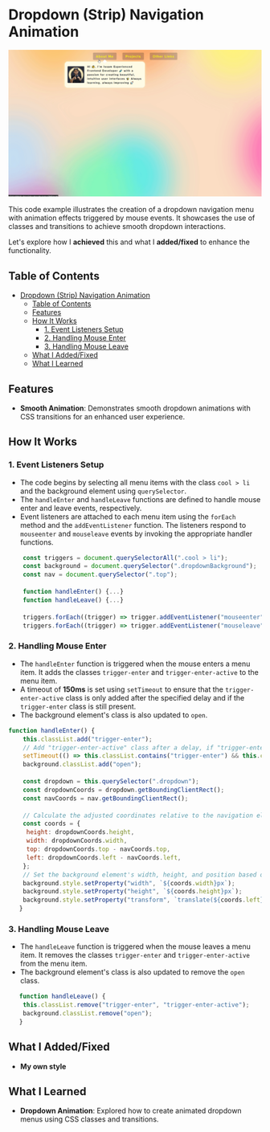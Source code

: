 
# Dropdown (Strip) Navigation Animation

![Alt text](assets/image/showcase.gif)

This code example illustrates the creation of a dropdown navigation menu with animation effects triggered by mouse events. It showcases the use of classes and transitions to achieve smooth dropdown interactions.

Let's explore how I **achieved** this and what I **added/fixed** to enhance the functionality.

## Table of Contents

- [Dropdown (Strip) Navigation Animation](#dropdown-strip-navigation-animation)
  - [Table of Contents](#table-of-contents)
  - [Features](#features)
  - [How It Works](#how-it-works)
    - [1. Event Listeners Setup](#1-event-listeners-setup)
    - [2. Handling Mouse Enter](#2-handling-mouse-enter)
    - [3. Handling Mouse Leave](#3-handling-mouse-leave)
  - [What I Added/Fixed](#what-i-addedfixed)
  - [What I Learned](#what-i-learned)

## Features

- **Smooth Animation**: Demonstrates smooth dropdown animations with CSS transitions for an enhanced user experience.

## How It Works

### 1. Event Listeners Setup

- The code begins by selecting all menu items with the class `cool > li` and the background element using `querySelector`.
- The `handleEnter` and `handleLeave` functions are defined to handle mouse enter and leave events, respectively.
- Event listeners are attached to each menu item using the `forEach` method and the `addEventListener` function. The listeners respond to `mouseenter` and `mouseleave` events by invoking the appropriate handler functions.

```js
    const triggers = document.querySelectorAll(".cool > li");
    const background = document.querySelector(".dropdownBackground");
    const nav = document.querySelector(".top");

    function handleEnter() {...}
    function handleLeave() {...}

    triggers.forEach((trigger) => trigger.addEventListener("mouseenter", handleEnter));
    triggers.forEach((trigger) => trigger.addEventListener("mouseleave", handleLeave));
```

### 2. Handling Mouse Enter

- The `handleEnter` function is triggered when the mouse enters a menu item. It adds the classes `trigger-enter` and `trigger-enter-active` to the menu item.
- A timeout of **150ms** is set using `setTimeout` to ensure that the `trigger-enter-active` class is only added after the specified delay and if the `trigger-enter` class is still present.
- The background element's class is also updated to `open`.

```js
function handleEnter() {
    this.classList.add("trigger-enter");
    // Add "trigger-enter-active" class after a delay, if "trigger-enter" class still present
    setTimeout(() => this.classList.contains("trigger-enter") && this.classList.add("trigger-enter-active"), 150);
    background.classList.add("open");

    const dropdown = this.querySelector(".dropdown");
    const dropdownCoords = dropdown.getBoundingClientRect();
    const navCoords = nav.getBoundingClientRect();

    // Calculate the adjusted coordinates relative to the navigation element
    const coords = {
     height: dropdownCoords.height,
     width: dropdownCoords.width,
     top: dropdownCoords.top - navCoords.top,
     left: dropdownCoords.left - navCoords.left,
    };
    // Set the background element's width, height, and position based on dropdown coordinates
    background.style.setProperty("width", `${coords.width}px`);
    background.style.setProperty("height", `${coords.height}px`);
    background.style.setProperty("transform", `translate(${coords.left}px, ${coords.top}px)`);
   }


```

### 3. Handling Mouse Leave

- The `handleLeave` function is triggered when the mouse leaves a menu item. It removes the classes `trigger-enter` and `trigger-enter-active` from the menu item.
- The background element's class is also updated to remove the `open` class.

```js
   function handleLeave() {
    this.classList.remove("trigger-enter", "trigger-enter-active");
    background.classList.remove("open");
   }

```

## What I Added/Fixed

- **My own style**

## What I Learned

- **Dropdown Animation**: Explored how to create animated dropdown menus using CSS classes and transitions.
